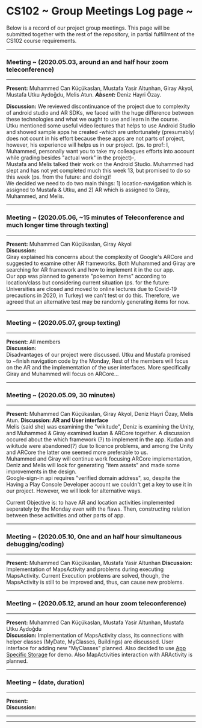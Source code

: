 # CS102 ~ Group Meetings Log page ~

Below is a record of our project group meetings. This page will be submitted together with the rest of the repository, in partial fulfillment of the CS102 course requirements.

****
### Meeting ~ (2020.05.03, around an and half hour zoom teleconference)
****
**Present:** Muhammed Can Küçükaslan, Mustafa Yasir Altunhan, Giray Akyol, Mustafa Utku Aydoğdu, Melis Atun.
   _**Absent:**_  Deniz Hayri Özay.

**Discussion:** 
We reviewed discontinuance of the project due to complexity of android studio and AR SDKs, we faced with the huge difference between these technologies and what we ought to use and learn in the course.  
Utku mentioned some useful video lectures that helps to use Android Studio and showed sample apps he created -which are unfortunately (presumably) does not count in his effort because these apps are not parts of project, however, his experience will helps us in our project. (ps. to prof: I, Muhammed, personally want you to take my colleagues efforts into account while grading besides "actual work" in the project)-,  
Mustafa and Melis talked their work on the Android Studio. Muhammed had slept and has not yet completed much this week 13, but promised to do so this week (ps. from the future: and doing)!  
We decided we need to do two main things: 1) location-navigation which is assigned to Mustafa & Utku, and 2) AR which is assigned to Giray, Muhammed, and Melis. 

****
### Meeting ~ (2020.05.06, ~15 minutes of Teleconference and much longer time through texting)
****
**Present:** Muhammed Can Küçükaslan, Giray Akyol  
**Discussion:**  
Giray explained his concerns about the complexity of Google's ARCore and suggested to examine other AR frameworks. Both Muhammed and Giray are searching for AR framework and how to implement it in the our app.  
Our app was planned to generate "pokemon items" according to location/class but considering current situation (ps. for the future: Universities are closed and moved to online lectures due to Covid-19 precautions in 2020, in Turkey) we can't test or do this. Therefore, we agreed that an alternative test may be randomly generating items for now. 


****
### Meeting ~ (2020.05.07, group texting)
****
**Present:** All members  
**Discussion:**  
Disadvantages of our project were discussed. Utku and Mustafa promised to ~finish navigation code by the Monday, Rest of the members will focus on the AR and the implementation of the user interfaces. More specifically Giray and Muhammed will focus on ARCore...

****
### Meeting ~ (2020.05.09, 30 minutes)
****
**Present:** Muhammed Can Küçükaslan, Giray Akyol,  Deniz Hayri Özay, Melis Atun.
**Discussion: AR and User interface**  
Melis (said she) was examining the "wikitude", Deniz is examining the Unity, and Muhammed & Giray examined kudan & ARCore together. A discussion occured about the which framework (?) to implement in the app. Kudan and wikitude were abandoned(?) due to licence problems, and among  the Unity and ARCore the latter one seemed more preferable to us.  
Muhammed and Giray will continue work focusing ARCore implementation, Deniz and Melis will look for generating "item assets" and made some improvements in the design.    
Google-sign-in api requires "verified domain address", so, despite the Having a Play Console Developer account we couldn't get a key to use it in our project. However, we will look for alternative ways.  
  
Current Objective is: to have AR and location activities implemented seperately by the Monday even with the flaws. Then, constructing relation between these activities and other parts of app.

****
### Meeting ~ (2020.05.10, One and an half hour simultaneous debugging/coding)
****
**Present:**   Muhammed Can Küçükaslan, Mustafa Yasir Altunhan
**Discussion:**  
Implementation of MapsActivity and problems during executing MapsActivity. Current Execution problems are solved, though, the MapsActivity is still to be improved and, thus, can cause new problems.


****
### Meeting ~ (2020.05.12, arund an hour zoom teleconference)
****
**Present:**  Muhammed Can Küçükaslan, Mustafa Yasir Altunhan, Mustafa Utku Aydoğdu  
**Discussion:**  Implementation of MapsActivity class, its connections with helper classes (MyDate, MyClasses, Buildings) are discussed. User interface for adding new "MyClasses" planned. Also decided to use [App Specific Storage](https://developer.android.com/training/data-storage) for demo. Also MapActivities interaction with ARActivity is planned.


****
### Meeting ~ (date, duration)
****
**Present:**    
**Discussion:**  
****
****
